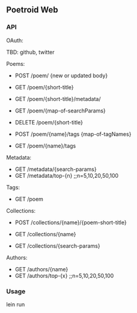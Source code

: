 ## Poetroid Web

### API

OAuth:

  TBD: github, twitter

Poems:
- POST   /poem/ {new or updated body}
- GET    /poem/{short-title}
- GET    /poem/{short-title}/metadata/
- GET    /poem/{map-of-searchParams}

- DELETE /poem/{short-title}

- POST   /poem/{name}/tags {map-of-tagNames}
- GET    /poem/{name}/tags

Metadata:
- GET    /metadata/{search-params}
- GET    /metadata/top-{n} ;;n=5,10,20,50,100

Tags:
- GET   /poem

Collections:
- POST /collections/{name}/{poem-short-title}
- GET /collections/{name}

- GET /collections/{search-params}

Authors:
- GET /authors/{name}
- GET /authors/top-{x} ;;n=5,10,20,50,100

### Usage

  lein run
